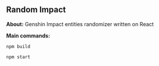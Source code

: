 ## Random Impact

**About:**
Genshin Impact entities randomizer written on React

**Main commands:**

`npm build`

`npm start`
